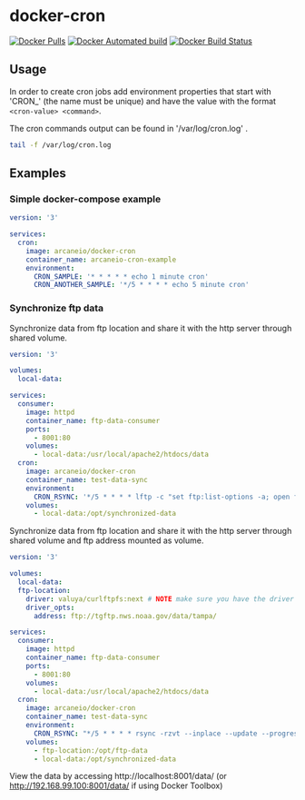 # docker-cron

[![Docker Pulls](https://img.shields.io/docker/pulls/arcaneio/docker-cron.svg?style=flat)](https://hub.docker.com/r/arcaneio/docker-cron/)
[![Docker Automated build](https://img.shields.io/docker/automated/arcaneio/docker-cron.svg?style=flat)](https://hub.docker.com/r/arcaneio/docker-cron/)
[![Docker Build Status](https://img.shields.io/docker/build/arcaneio/docker-cron.svg?style=flat)](https://hub.docker.com/r/arcaneio/docker-cron/)

## Usage

In order to create cron jobs add environment properties that start with 'CRON_' (the name must be unique) and have the value with the format ```<cron-value> <command>```.

The cron commands output can be found in '/var/log/cron.log' .

```bash
tail -f /var/log/cron.log
```

## Examples

### Simple docker-compose example

```yaml
version: '3'

services:
  cron:
    image: arcaneio/docker-cron
    container_name: arcaneio-cron-example
    environment: 
      CRON_SAMPLE: '* * * * * echo 1 minute cron'
      CRON_ANOTHER_SAMPLE: '*/5 * * * * echo 5 minute cron'
```

### Synchronize ftp data

Synchronize data from ftp location and share it with the http server through shared volume.

```yaml
version: '3'

volumes:
  local-data:

services:
  consumer: 
    image: httpd
    container_name: ftp-data-consumer
    ports:
      - 8001:80
    volumes:
      - local-data:/usr/local/apache2/htdocs/data
  cron:
    image: arcaneio/docker-cron
    container_name: test-data-sync
    environment:
      CRON_RSYNC: '*/5 * * * * lftp -c "set ftp:list-options -a; open ftp://tgftp.nws.noaa.gov/data/tampa/; lcd /opt/synchronized-data; mirror --only-missing --only-newer --verbose --delete --allow-chown --allow-suid --no-umask --parallel=5"​'
    volumes:
      - local-data:/opt/synchronized-data
```

Synchronize data from ftp location and share it with the http server through shared volume and ftp address mounted as volume.

```yaml
version: '3'

volumes:
  local-data:
  ftp-location:
    driver: valuya/curlftpfs:next # NOTE make sure you have the driver plugin installed: docker plugin install valuya/curlftpfs:next DEBUG=1
    driver_opts:
      address: ftp://tgftp.nws.noaa.gov/data/tampa/

services:
  consumer: 
    image: httpd
    container_name: ftp-data-consumer
    ports:
      - 8001:80
    volumes:
      - local-data:/usr/local/apache2/htdocs/data
  cron:
    image: arcaneio/docker-cron
    container_name: test-data-sync
    environment:
      CRON_RSYNC: "*/5 * * * * rsync -rzvt --inplace --update --progress --stats /opt/ftp-data/ /opt/synchronized-data"
    volumes:
      - ftp-location:/opt/ftp-data
      - local-data:/opt/synchronized-data

```

View the data by accessing http://localhost:8001/data/ (or http://192.168.99.100:8001/data/ if using Docker Toolbox)